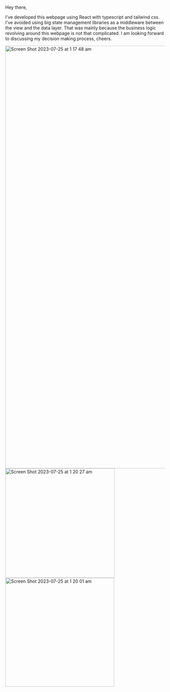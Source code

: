 Hey there,

I've developed this webpage using React with typescript and tailwind css. I've avoided using big state management libraries as a middleware between the view and the data layer. That was mainly because the business logic revolving around this webpage is not that complicated. I am looking forward to discussing my decision making process, cheers. 

<img width="1336" alt="Screen Shot 2023-07-25 at 1 17 48 am" src="https://github.com/RanaShahim/swipe-jobs-interview/assets/66561075/2503c409-49af-496a-ba24-0c7facab065c">

<img width="346" alt="Screen Shot 2023-07-25 at 1 20 27 am" src="https://github.com/RanaShahim/swipe-jobs-interview/assets/66561075/f831c6c8-d9a3-4b49-8a36-8f2402bdc3e1">

<img width="344" alt="Screen Shot 2023-07-25 at 1 20 01 am" src="https://github.com/RanaShahim/swipe-jobs-interview/assets/66561075/e2f72f88-9cd2-4fec-a728-48d27c297580">




